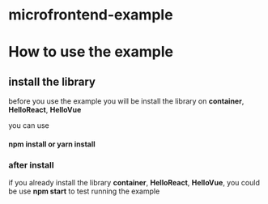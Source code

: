 # microfrontend-example


# How to use the example
## install the library 
before you use the example you will be install the library on <b>container</b>, <b>HelloReact</b>, <b>HelloVue</b>

you can use 
#### npm install or yarn install

### after install
if you already install the library <b>container</b>, <b>HelloReact</b>, <b>HelloVue</b>, you could be use <b>npm start</b> to test running the example